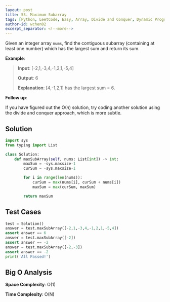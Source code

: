 ```yaml
---
layout: post
title: 53. Maximum Subarray
tags: [Python, LeetCode, Easy, Array, Divide and Conquer, Dynamic Programming]
author-id: wchen02
excerpt_separator: <!--more-->
---
```

Given an integer array `nums`, find the contiguous subarray (containing at least one number) which has the largest sum and return its sum.

<!--more-->
**Example**:
> **Input**: [-2,1,-3,4,-1,2,1,-5,4]
>
> **Output**: 6
>
> **Explanation**: [4,-1,2,1] has the largest sum = 6.

**Follow up**:

If you have figured out the O(*n*) solution, try coding another solution using the divide and conquer approach, which is more subtle.

## Solution

```python
import sys
from typing import List

class Solution:
    def maxSubArray(self, nums: List[int]) -> int:
        maxSum = -sys.maxsize-1
        curSum = -sys.maxsize-1

        for i in range(len(nums)):
            curSum = max(nums[i], curSum + nums[i])
            maxSum = max(curSum, maxSum)

        return maxSum
```

## Test Cases

```python
test = Solution()
answer = test.maxSubArray([-2,1,-3,4,-1,2,1,-5,4])
assert answer == 6
answer = test.maxSubArray([-2])
assert answer == -2
answer = test.maxSubArray([-2,-3])
assert answer == -2
print('All Passed!')
```

## Big O Analysis

**Space Complexity**: O(1)

**Time Complexity**: O(N)
